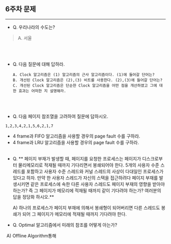 ## 6주차 문제

---

- Q. 우리나라의 수도는?
> A. 서울

<br><br>
- Q. 다음 질문에 대해 답하라.

  ```
  A. Clock 알고리즘은 (1) 알고리즘의 근사 알고리즘이다. (1)에 들어갈 단어는?
  B. 개선된 Clock 알고리즘은 (2),(3) 비트를 사용한다. (2),(3)에 들어갈 단어는?
  C. 개선된 Clock 알고리즘은 단순한 Clock 알고리즘을 어떤 점을 개선하였고 그에 대한 효과는 어떠한 지 설명해라.
  ```

  <br><br>

-  Q. 다음 페이지 참조열을 고려하여 질문에 답하시오.

  ```
  1,2,3,4,2,1,5,6,2,1,7
  ```

  - 4 frame과 FIFO 알고리즘을 사용할 경우의 page fault 수를 구하라.
  - 4 frame과 LRU 알고리즘을 사용할 경우의 page fault 수를 구하라.
<br><br>



* Q. ** 페이지 부재가 발생할 때, 페이지를 요청한 프로세스는 페이지가 디스크로부터 물리메모리로 적재될 때까지 기다리면서 봉쇄되어야 한다. 5개의 사용자 수준 스레드를 포함하고 사용자 수준 스레드와 커널 스레드의 사상이 다대일인 프로세스가 있다고 하자. 만약 한 사용자 스레드가 자신의 스택을 접근하려다 페이지 부재를 발생시키면 같은 프로세스에 속한 다른 사용자 스레드도 페이지 부재의 영향을 받아야 하는가? 즉 그 페이지가 메모리에 적재될 때까지 같이 기다려야 하는가? 여러분의 답을 정당화 하시오.**

  

  

  A) 하나의 프로세스가 페이지 부재에 의해서 봉쇄형이 되어버리면 다른 스레드도 봉쇄가 되어 그 페이지가 메모리에 적재될 때까지 기다려야 한다. 

  

* Q.  Optimal 알고리즘에서 미래의 참조를 어떻게 아는가?



​		A) Offline Algorithm통해